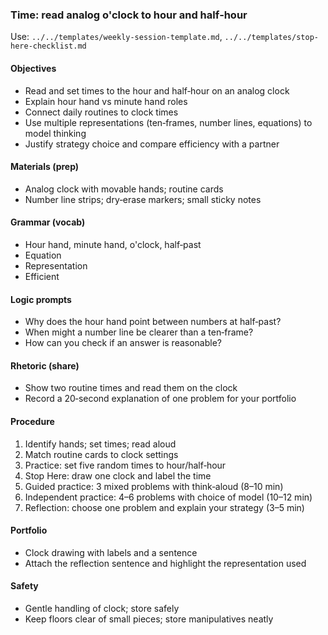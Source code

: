 ### Time: read analog o'clock to hour and half‑hour

Use: `../../templates/weekly-session-template.md`, `../../templates/stop-here-checklist.md`

#### Objectives
- Read and set times to the hour and half‑hour on an analog clock
- Explain hour hand vs minute hand roles
- Connect daily routines to clock times
- Use multiple representations (ten‑frames, number lines, equations) to model thinking
- Justify strategy choice and compare efficiency with a partner

#### Materials (prep)
- Analog clock with movable hands; routine cards
- Number line strips; dry‑erase markers; small sticky notes

#### Grammar (vocab)
- Hour hand, minute hand, o'clock, half‑past
- Equation
- Representation
- Efficient

#### Logic prompts
- Why does the hour hand point between numbers at half‑past?
- When might a number line be clearer than a ten‑frame?
- How can you check if an answer is reasonable?

#### Rhetoric (share)
- Show two routine times and read them on the clock
- Record a 20‑second explanation of one problem for your portfolio

#### Procedure
1) Identify hands; set times; read aloud
2) Match routine cards to clock settings
3) Practice: set five random times to hour/half‑hour
4) Stop Here: draw one clock and label the time
5) Guided practice: 3 mixed problems with think‑aloud (8–10 min)
6) Independent practice: 4–6 problems with choice of model (10–12 min)
7) Reflection: choose one problem and explain your strategy (3–5 min)

#### Portfolio
- Clock drawing with labels and a sentence
- Attach the reflection sentence and highlight the representation used

#### Safety
- Gentle handling of clock; store safely
- Keep floors clear of small pieces; store manipulatives neatly

<!-- enriched: v1 -->
